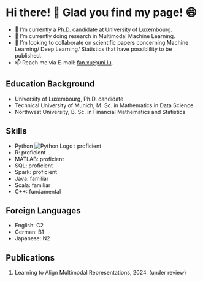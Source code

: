 # Hi there! 👋 Glad you find my page! :smile:


- 🔭 I’m currently a Ph.D. candidate at University of Luxembourg.
- 🌱 I’m currently doing research in Multimodal Machine Learning.
- 👯 I’m looking to collaborate on scientific papers concerning Machine Learning/ Deep Learning/ Statistics that have possiblility to be published.
- 📫 Reach me via E-mail: fan.xu@uni.lu.

## Education Background
- University of Luxembourg, Ph.D. candidate
- Technical University of Munich, M. Sc. in Mathematics in Data Science
- Northwest University, B. Sc. in Financial Mathematics and Statistics

## Skills
- Python ![Python Logo](https://www.python.org/static/community_logos/python-logo.png) : proficient
- R: proficient
- MATLAB: proficient
- SQL: proficient
- Spark: proficient
- Java: familiar
- Scala: familiar
- C++: fundamental

## Foreign Languages
- English: C2
- German: B1
- Japanese: N2

## Publications
1. Learning to Align Multimodal Representations, 2024. (under review)
